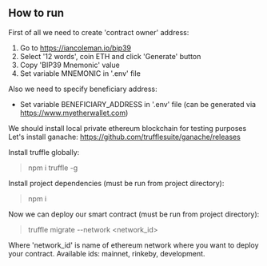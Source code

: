 ## How to run

First of all we need to create 'contract owner' address:
1. Go to https://iancoleman.io/bip39
2. Select '12 words', coin ETH and click 'Generate' button
3. Copy 'BIP39 Mnemonic' value
4. Set variable MNEMONIC in '.env' file

Also we need to specify beneficiary address:
- Set variable BENEFICIARY_ADDRESS in '.env' file (can be generated via https://www.myetherwallet.com)

We should install local private ethereum blockchain for testing purposes
Let's install ganache:
https://github.com/trufflesuite/ganache/releases

Install truffle globally:
> npm i truffle -g

Install project dependencies (must be run from project directory):
> npm i

Now we can deploy our smart contract (must be run from project directory):
> truffle migrate --network <network_id>

Where 'network_id' is name of ethereum network where you want to deploy your contract.
Available ids: mainnet, rinkeby, development.
